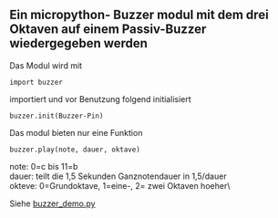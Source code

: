 ## Ein micropython- Buzzer modul mit dem drei Oktaven auf einem Passiv-Buzzer wiedergegeben werden
Das Modul wird mit 
```
import buzzer
```
importiert und vor Benutzung folgend initialisiert
```
buzzer.init(Buzzer-Pin)
```
Das modul bieten nur eine Funktion
```
buzzer.play(note, dauer, oktave)
```
note: 0=c bis 11=b\
dauer: teilt die 1,5 Sekunden Ganznotendauer in 1,5/dauer\
okteve: 0=Grundoktave, 1=eine-, 2= zwei Oktaven hoeher\

Siehe [buzzer_demo.py](buzzer_demo.py)
